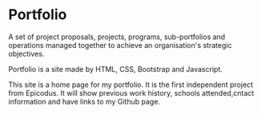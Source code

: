 # Portfolio
A set of project proposals, projects, programs, sub-portfolios and operations managed together to achieve an organisation's strategic objectives.

Portfolio is a site made by HTML, CSS, Bootstrap and Javascript.

This site is a home page for my portfolio. It is the first independent project from Epicodus. It will show previous work history, schools attended,cntact information and have links to my Github page.
